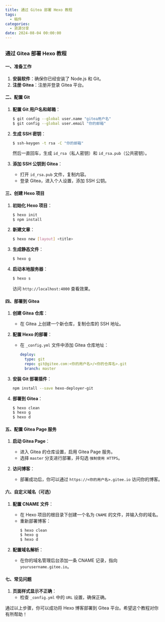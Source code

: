 ```yaml
---
title: 通过 Gitea 部署 Hexo 教程
tags:
  - 稿件
categories:
  - 资源分享
date: 2024-08-04 00:00:00
---
```


> 

<!-- more -->

## 

### 通过 Gitea 部署 Hexo 教程

#### 一、准备工作
1. **安装软件**：确保你已经安装了 Node.js 和 Git。
2. **注册 Gitea**：注册并登录 Gitea 平台。

#### 二、配置 Git
1. **配置 Git 用户名和邮箱**：
   ```bash
   $ git config --global user.name "gitea用户名"
   $ git config --global user.email "你的邮箱"
   ```

2. **生成 SSH 密钥**：
   ```bash
   $ ssh-keygen -t rsa -C "你的邮箱"
   ```
   然后一直回车，生成 `id_rsa`（私人密钥）和 `id_rsa.pub`（公共密钥）。

3. **添加 SSH 公钥到 Gitea**：
   - 打开 `id_rsa.pub` 文件，复制内容。
   - 登录 Gitea，进入个人设置，添加 SSH 公钥。

#### 三、创建 Hexo 项目
1. **初始化 Hexo 项目**：
   ```bash
   $ hexo init
   $ npm install
   ```

2. **新建文章**：
   ```bash
   $ hexo new [layout] <title>
   ```

3. **生成静态文件**：
   ```bash
   $ hexo g
   ```

4. **启动本地服务器**：
   ```bash
   $ hexo s
   ```
   访问 `http://localhost:4000` 查看效果。

#### 四、部署到 Gitea
1. **创建 Gitea 仓库**：
   - 在 Gitea 上创建一个新仓库，复制仓库的 SSH 地址。

2. **配置 Hexo 的部署**：
   - 在 `_config.yml` 文件中添加 Gitea 仓库地址：
     ```yaml
     deploy:
       type: git
       repo: git@gitee.com:<你的用户名>/<你的仓库名>.git
       branch: master
     ```

3. **安装 Git 部署插件**：
   ```bash
   npm install --save hexo-deployer-git
   ```

4. **部署到 Gitea**：
   ```bash
   $ hexo clean
   $ hexo g
   $ hexo d
   ```

#### 五、配置 Gitea Page 服务
1. **启动 Gitea Page**：
   - 进入 Gitea 的仓库设置，启用 Gitea Page 服务。
   - 选择 `master` 分支进行部署，并勾选 `强制使用 HTTPS`。

2. **访问博客**：
   - 部署成功后，你可以通过 `https://<你的用户名>.gitee.io` 访问你的博客。

#### 六、自定义域名（可选）
1. **配置 CNAME 文件**：
   - 在 Hexo 项目的根目录下创建一个名为 `CNAME` 的文件，并输入你的域名。
   - 重新部署博客：
     ```bash
     $ hexo clean
     $ hexo g
     $ hexo d
     ```

2. **配置域名解析**：
   - 在你的域名管理后台添加一条 CNAME 记录，指向 `yourusername.gitee.io`。

#### 七、常见问题
1. **页面样式显示不正确**：
   - 检查 `_config.yml` 中的 `URL` 设置，确保正确。

通过以上步骤，你可以成功将 Hexo 博客部署到 Gitea 平台。希望这个教程对你有所帮助！
